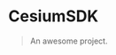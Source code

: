 <!--
 * @Author: 
 * @Date: 2023-05-05 17:48:50
 * @LastEditTime: 2023-05-05 17:48:50
 * @LastEditors: 
 * @Description: 
-->
<!--
 * @Author: 
 * @Date: 2023-03-21 16:16:21
 * @LastEditTime: 2023-03-21 16:16:48
 * @LastEditors: Please set LastEditors
 * @Description: 
-->
# CesiumSDK

> An awesome project.
